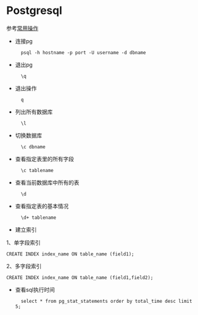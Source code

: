 # Postgresql

参考[常用操作](https://www.cnblogs.com/kaituorensheng/p/4667160.html)

- 连接pg
  
        psql -h hostname -p port -U username -d dbname

- 退出pg

        \q

- 退出操作

        q

- 列出所有数据库

        \l

- 切换数据库

        \c dbname

- 查看指定表里的所有字段

        \c tablename

- 查看当前数据库中所有的表

        \d

- 查看指定表的基本情况

        \d+ tablename

- 建立索引

1、单字段索引

    CREATE INDEX index_name ON table_name (field1);

2、多字段索引

    CREATE INDEX index_name ON table_name (field1,field2);

- 查看sql执行时间
  
        select * from pg_stat_statements order by total_time desc limit 5;
